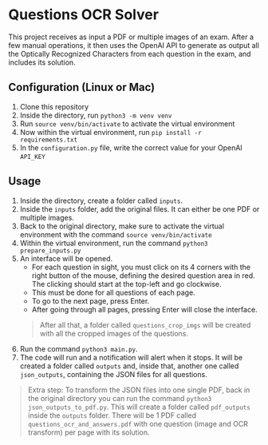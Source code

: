 # Questions OCR Solver

This project receives as input a PDF or multiple images of an exam.
After a few manual operations, it then uses the OpenAI API to generate as output all the Optically Recognized Characters from each question in the exam, and includes its solution.

## Configuration (Linux or Mac)

1. Clone this repository
2. Inside the directory, run `python3 -m venv venv`
3. Run `source venv/bin/activate` to activate the virtual environment
4. Now within the virtual environment, run `pip install -r requirements.txt`
5. In the `configuration.py` file, write the correct value for your OpenAI `API_KEY`

## Usage

1. Inside the directory, create a folder called `inputs`.
2. Inside the `inputs` folder, add the original files. It can either be one PDF or multiple images.
3. Back to the original directory, make sure to activate the virtual environment with the command `source venv/bin/activate`
4. Within the virtual environment, run the command `python3 prepare_inputs.py`
5. An interface will be opened.
    - For each question in sight, you must click on its 4 corners with the right button of the mouse, defining the desired question area in red. The clicking should start at the top-left and go clockwise.
    - This must be done for all questions of each page.
    - To go to the next page, press Enter.
    - After going through all pages, pressing Enter will close the interface.
    > After all that, a folder called `questions_crop_imgs` will be created with all the cropped images of the questions.
4. Run the command `python3 main.py`.
5. The code will run and a notification will alert when it stops. It will be created a folder called `outputs` and, inside that, another one called `json_outputs`, containing the JSON files for all questions.

> Extra step: To transform the JSON files into one single PDF, back in the original directory you can run the command `python3 json_outputs_to_pdf.py`. This will create a folder called `pdf_outputs` inside the `outputs` folder. There will be 1 PDF called `questions_ocr_and_answers.pdf` with one question (image and OCR transform) per page with its solution.

